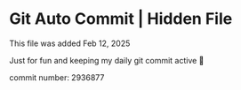 # Git Auto Commit | Hidden File

This file was added Feb 12, 2025

Just for fun and keeping my daily git commit active 🤪

commit number: 2936877
